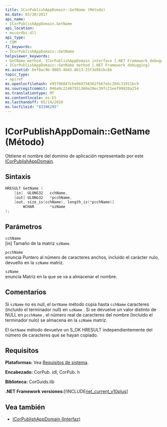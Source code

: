 ```yaml
---
title: ICorPublishAppDomain::GetName (Método)
ms.date: 03/30/2017
api_name:
- ICorPublishAppDomain.GetName
api_location:
- mscordbi.dll
api_type:
- COM
f1_keywords:
- ICorPublishAppDomain::GetName
helpviewer_keywords:
- GetName method, ICorPublishAppDomain interface [.NET Framework debugging]
- ICorPublishAppDomain::GetName method [.NET Framework debugging]
ms.assetid: 6ef8ac9b-9803-4b65-8b13-25f3e0b1bc6b
topic_type:
- apiref
ms.openlocfilehash: e95f96847c6e069758362fb6febc28dc31911bc9
ms.sourcegitcommit: 046a9c22487551360e20ec39fc21eef99820a254
ms.translationtype: MT
ms.contentlocale: es-ES
ms.lasthandoff: 05/14/2020
ms.locfileid: "83396295"
---
```

# <a name="icorpublishappdomaingetname-method"></a>ICorPublishAppDomain::GetName (Método)
Obtiene el nombre del dominio de aplicación representado por este [ICorPublishAppDomain](icorpublishappdomain-interface.md).  
  
## <a name="syntax"></a>Sintaxis  
  
```cpp  
HRESULT GetName (  
    [in]  ULONG32   cchName,
    [out] ULONG32   *pcchName,  
    [out, size_is(cchName), length_is(*pcchName)]
        WCHAR       *szName  
);  
```  
  
## <a name="parameters"></a>Parámetros  
 `cchName`  
 [in] Tamaño de la matriz `szName`.  
  
 `pcchName`  
 enuncia Puntero al número de caracteres anchos, incluido el carácter nulo, devuelto en la `szName` matriz.  
  
 `szName`  
 enuncia Matriz en la que se va a almacenar el nombre.  
  
## <a name="remarks"></a>Comentarios  
 Si `szName` no es null, el `GetName` método copia hasta `cchName` caracteres (incluido el terminador null) en `szName` . Si se devuelve un valor distinto de NULL en `pcchName` , el número real de caracteres del nombre (incluido el terminador nulo) se almacena en la `szName` matriz.  
  
 El `GetName` método devuelve un S_OK HRESULT independientemente del número de caracteres que se hayan copiado.  
  
## <a name="requirements"></a>Requisitos  
 **Plataformas:** Vea [Requisitos de sistema](../../get-started/system-requirements.md).  
  
 **Encabezado:** CorPub. idl, CorPub. h  
  
 **Biblioteca:** CorGuids.lib  
  
 **.NET Framework versiones:**[!INCLUDE[net_current_v10plus](../../../../includes/net-current-v10plus-md.md)]  
  
## <a name="see-also"></a>Vea también

- [ICorPublishAppDomain (Interfaz)](icorpublishappdomain-interface.md)
